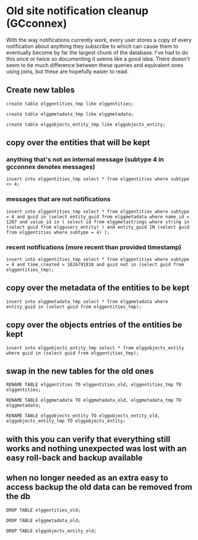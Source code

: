 # Old site notification cleanup (GCconnex)
With the way notifications currently work, every user stores a copy of every notification about anything they subscribe to which can cause them to eventually become by far the largest chunk of the database.
I've had to do this once or twice so documenting it seems like a good idea.
There doesn't seem to be much difference between these queries and equivalent ones using joins, but these are hopefully easier to read.

## Create new tables
`create table elggentities_tmp like elggentities;`

`create table elggmetadata_tmp like elggmetadata;`

`create table elggobjects_entity_tmp like elggobjects_entity;`

## copy over the entities that will be kept
### anything that's not an internal message (subtype 4 in gcconnex denotes messages)
`insert into elggentities_tmp select * from elggentities where subtype <> 4;`
### messages that are not notifications 
`insert into elggentities_tmp select * from elggentities where subtype = 4 and guid in (select entity_guid from elggmetadata where name_id = 1287 and value_id in ( select id from elggmetastrings where string in (select guid from elggusers_entity) ) and entity_guid IN (select guid from elggentities where subtype = 4) );`
### recent notifications (more recent than provided timestamp)
`insert into elggentities_tmp select * from elggentities where subtype = 4 and time_created > 1626791818 and guid not in (select guid from elggentities_tmp);`

## copy over the metadata of the entities to be kept
`insert into elggmetadata_tmp select * from elggmetadata where entity_guid in (select guid from elggentities_tmp);`

## copy over the objects entries of the entities be kept
`insert into elggobjects_entity_tmp select * from elggobjects_entity where guid in (select guid from elggentities_tmp);`

## swap in the new tables for the old ones
`RENAME TABLE elggentities TO elggentities_old, elggentities_tmp TO elggentities;`

`RENAME TABLE elggmetadata TO elggmetadata_old, elggmetadata_tmp TO elggmetadata;`

`RENAME TABLE elggobjects_entity TO elggobjects_entity_old, elggobjects_entity_tmp TO elggobjects_entity;`

## with this you can verify that everything still works and nothing unexpected was lost with an easy roll-back and backup available

## when no longer needed as an extra easy to access backup the old data can be removed from the db
`DROP TABLE elggentities_old;`

`DROP TABLE elggmetadata_old;`

`DROP TABLE elggobjects_entity_old;`
